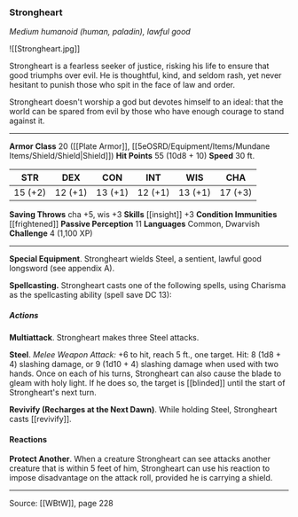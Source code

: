 ### Strongheart
_Medium humanoid (human, paladin), lawful good_

![[Strongheart.jpg]]

Strongheart is a fearless seeker of justice, risking his life to ensure that good triumphs over evil. He is thoughtful, kind, and seldom rash, yet never hesitant to punish those who spit in the face of law and order.

Strongheart doesn't worship a god but devotes himself to an ideal: that the world can be spared from evil by those who have enough courage to stand against it.




---

**Armor Class** 20 ([[Plate Armor]], [[5eOSRD/Equipment/Items/Mundane Items/Shield/Shield|Shield]])
**Hit Points** 55 (10d8 + 10)
**Speed** 30 ft.

| STR     | DEX     | CON     | INT     | WIS     | CHA     |
|---------|---------|---------|---------|---------|---------|
| 15 (+2) | 12 (+1) | 13 (+1) | 12 (+1) | 13 (+1) | 17 (+3) |

**Saving Throws** cha +5, wis +3
**Skills** [[insight]] +3
**Condition Immunities** [[frightened]]
**Passive Perception** 11
**Languages** Common, Dwarvish
**Challenge** 4 (1,100 XP)

---

**Special Equipment**. Strongheart wields Steel, a sentient, lawful good longsword (see appendix A).

**Spellcasting.** Strongheart casts one of the following spells, using Charisma as the spellcasting ability (spell save DC 13):

##### Actions
**Multiattack**. Strongheart makes three Steel attacks.

**Steel**. _Melee Weapon Attack:_ +6 to hit, reach 5 ft., one target. Hit: 8 (1d8 + 4) slashing damage, or 9 (1d10 + 4) slashing damage when used with two hands. Once on each of his turns, Strongheart can also cause the blade to gleam with holy light. If he does so, the target is [[blinded]] until the start of Strongheart's next turn.

**Revivify (Recharges at the Next Dawn)**. While holding Steel, Strongheart casts [[revivify]].

#### Reactions
**Protect Another**. When a creature Strongheart can see attacks another creature that is within 5 feet of him, Strongheart can use his reaction to impose disadvantage on the attack roll, provided he is carrying a shield.


---

Source: [[WBtW]], page 228